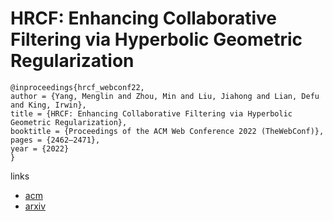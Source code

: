 # HRCF: Enhancing Collaborative Filtering via Hyperbolic Geometric Regularization

```
@inproceedings{hrcf_webconf22,
author = {Yang, Menglin and Zhou, Min and Liu, Jiahong and Lian, Defu and King, Irwin},
title = {HRCF: Enhancing Collaborative Filtering via Hyperbolic Geometric Regularization},
booktitle = {Proceedings of the ACM Web Conference 2022 (TheWebConf)},
pages = {2462–2471},
year = {2022}
}
```

links
- [acm](https://dl.acm.org/doi/10.1145/3485447.3512118)
- [arxiv](https://arxiv.org/abs/2204.08176)
